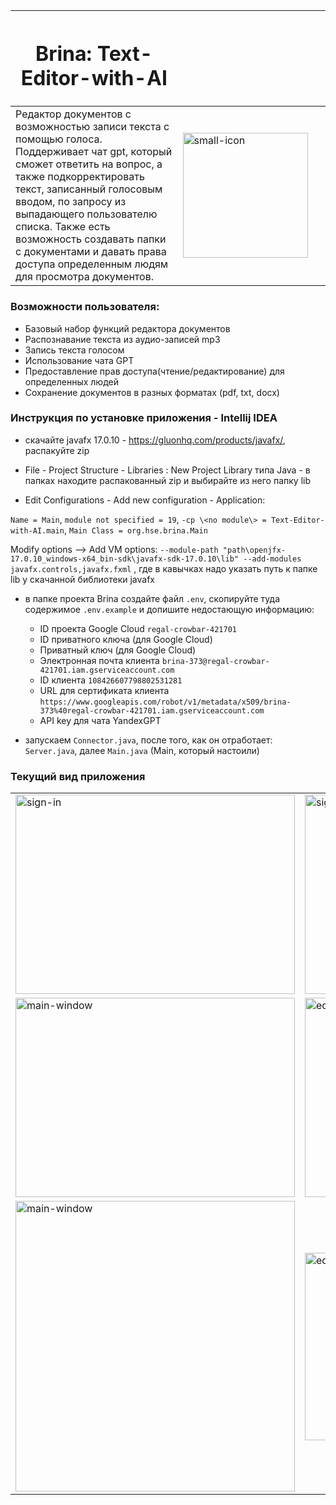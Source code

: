 | <h1><b>Brina: Text-Editor-with-AI</b></h1> | &nbsp; &nbsp;&nbsp; &nbsp; &nbsp;&nbsp;&nbsp; &nbsp;&nbsp; &nbsp; &nbsp;&nbsp;&nbsp; &nbsp;&nbsp; &nbsp; &nbsp;&nbsp;&nbsp; &nbsp;&nbsp; &nbsp; &nbsp;&nbsp;&nbsp; &nbsp;&nbsp; &nbsp; &nbsp;&nbsp;&nbsp; &nbsp;&nbsp; &nbsp; &nbsp;&nbsp;&nbsp; &nbsp;&nbsp; &nbsp; &nbsp;&nbsp;&nbsp; &nbsp;&nbsp; &nbsp; &nbsp;&nbsp;&nbsp; &nbsp;&nbsp; &nbsp; &nbsp;&nbsp; &nbsp; &nbsp;&nbsp; &nbsp; &nbsp;&nbsp;&nbsp; &nbsp;&nbsp; &nbsp; &nbsp;&nbsp;&nbsp; &nbsp;&nbsp; &nbsp; &nbsp;&nbsp;&nbsp; &nbsp;&nbsp; &nbsp; &nbsp;&nbsp;&nbsp; &nbsp;&nbsp; &nbsp; &nbsp;&nbsp;&nbsp; &nbsp;&nbsp; &nbsp; &nbsp;&nbsp;&nbsp; &nbsp;&nbsp; &nbsp; &nbsp;&nbsp;&nbsp; &nbsp;&nbsp; &nbsp; &nbsp;&nbsp;&nbsp; &nbsp;&nbsp; &nbsp; &nbsp;&nbsp;&nbsp; &nbsp;&nbsp; &nbsp; &nbsp;&nbsp;&nbsp; &nbsp;&nbsp; &nbsp; &nbsp;&nbsp;&nbsp; &nbsp;&nbsp; &nbsp; &nbsp;&nbsp;|
|---|---|
| Редактор документов с возможностью записи текста с помощью голоса. Поддерживает чат gpt, который сможет ответить на вопрос, а также подкорректировать текст, записанный голосовым вводом, по запросу из выпадающего пользователю списка. Также есть возможность создавать папки с документами и давать права доступа определенным людям для просмотра документов. | <img src="https://github.com/B-E-D-A/Text-Editor-with-AI/assets/112130616/cd3542ad-55fd-424e-954c-76d0d1f34327" alt="small-icon" width="200" height="200"> |


### Возможности пользователя:

- Базовый набор функций редактора документов
- Распознавание текста из аудио-записей mp3
- Запись текста голосом
- Использование чата GPT
- Предоставление прав доступа(чтение/редактирование) для определенных людей
- Сохранение документов в разных форматах (pdf, txt, docx)

### Инструкция по установке приложения - Intellij IDEA

- скачайте javafx 17.0.10 -  https://gluonhq.com/products/javafx/, распакуйте zip


- File - Project Structure - Libraries : New Project Library типа Java - в папках находите распакованный zip и выбирайте из него папку lib


- Edit Configurations - Add new configuration - Application:

`Name = Main`,
`module not specified = 19`,
`-cp \<no module\> = Text-Editor-with-AI.main`, 
`Main Class = org.hse.brina.Main`

Modify options —> Add VM options: `--module-path "path\openjfx-17.0.10_windows-x64_bin-sdk\javafx-sdk-17.0.10\lib" --add-modules javafx.controls,javafx.fxml` , где в кавычках надо указать путь к папке lib у скачанной библиотеки javafx

- в папке проекта Brina создайте файл `.env`, скопируйте туда содержимое `.env.example` и допишите недостающую информацию:
  - ID проекта Google Cloud `regal-crowbar-421701`
  - ID приватного ключа (для Google Cloud)
  - Приватный ключ (для Google Cloud)
  - Электронная почта клиента `brina-373@regal-crowbar-421701.iam.gserviceaccount.com`
  - ID клиента `108426607798802531281`
  - URL для сертификата клиента `https://www.googleapis.com/robot/v1/metadata/x509/brina-373%40regal-crowbar-421701.iam.gserviceaccount.com`
  - API key для чата YandexGPT


- запускаем `Connector.java`, после того, как он отработает: `Server.java`, далее `Main.java` (Main, который настоили)

### Текущий вид приложения

| | |
|---|---|
| <img src="https://github.com/B-E-D-A/Text-Editor-with-AI/assets/112130616/cf516f22-2380-4fa0-a820-64e6cd8436b6" alt="sign-in" width="447" height="319"> | <img src="https://github.com/B-E-D-A/Text-Editor-with-AI/assets/112130616/9c08785a-ee25-4cfd-9d7a-912c0035ba38" alt="sign-up" width="447" height="319"> |
| <img src="https://github.com/B-E-D-A/Brina/assets/112130616/20e3bca7-df05-4a18-99da-c8084cd39b63" alt="main-window" width="447" height="319"> | <img src="https://github.com/B-E-D-A/Brina/assets/112130616/2ac05c89-b82c-457a-abb2-976cba79266b" alt="editor" width="447" height="319"> |
| <img src="https://github.com/B-E-D-A/Brina/assets/112130616/e5c83c54-df33-45d8-9eec-db1d37ee05a5" alt="main-window" width="447" height="465"> | <img src="https://github.com/B-E-D-A/Brina/assets/112130616/f4cedf9c-457b-4875-b5a0-924faba15ae5" alt="editor" width="447" height="300"> |
